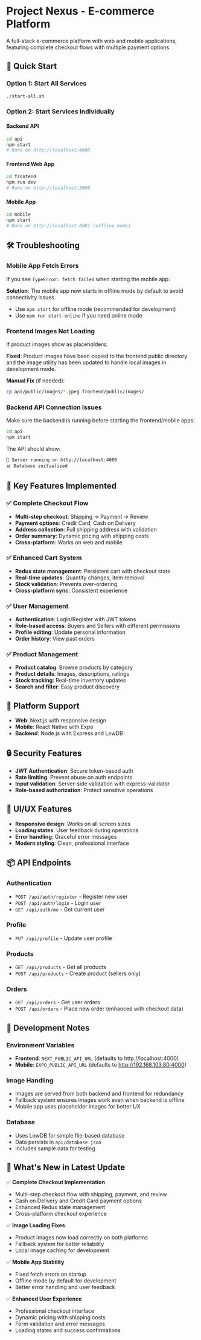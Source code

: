 # Project Nexus - E-commerce Platform

A full-stack e-commerce platform with web and mobile applications, featuring complete checkout flows with multiple payment options.

## 🚀 Quick Start

### Option 1: Start All Services
```bash
./start-all.sh
```

### Option 2: Start Services Individually

#### Backend API
```bash
cd api
npm start
# Runs on http://localhost:4000
```

#### Frontend Web App
```bash
cd frontend
npm run dev
# Runs on http://localhost:3000
```

#### Mobile App
```bash
cd mobile
npm start
# Runs on http://localhost:8081 (offline mode)
```

## 🛠 Troubleshooting

### Mobile App Fetch Errors
If you see `TypeError: fetch failed` when starting the mobile app:

**Solution**: The mobile app now starts in offline mode by default to avoid connectivity issues.
- Use `npm start` for offline mode (recommended for development)
- Use `npm run start-online` if you need online mode

### Frontend Images Not Loading
If product images show as placeholders:

**Fixed**: Product images have been copied to the frontend public directory and the image utility has been updated to handle local images in development mode.

**Manual Fix** (if needed):
```bash
cp api/public/images/*.jpeg frontend/public/images/
```

### Backend API Connection Issues
Make sure the backend is running before starting the frontend/mobile apps:

```bash
cd api
npm start
```

The API should show:
```
🚀 Server running on http://localhost:4000
📊 Database initialized
```

## 🎯 Key Features Implemented

### ✅ Complete Checkout Flow
- **Multi-step checkout**: Shipping → Payment → Review
- **Payment options**: Credit Card, Cash on Delivery
- **Address collection**: Full shipping address with validation
- **Order summary**: Dynamic pricing with shipping costs
- **Cross-platform**: Works on web and mobile

### ✅ Enhanced Cart System
- **Redux state management**: Persistent cart with checkout state
- **Real-time updates**: Quantity changes, item removal
- **Stock validation**: Prevents over-ordering
- **Cross-platform sync**: Consistent experience

### ✅ User Management
- **Authentication**: Login/Register with JWT tokens
- **Role-based access**: Buyers and Sellers with different permissions
- **Profile editing**: Update personal information
- **Order history**: View past orders

### ✅ Product Management
- **Product catalog**: Browse products by category
- **Product details**: Images, descriptions, ratings
- **Stock tracking**: Real-time inventory updates
- **Search and filter**: Easy product discovery

## 📱 Platform Support

- **Web**: Next.js with responsive design
- **Mobile**: React Native with Expo
- **Backend**: Node.js with Express and LowDB

## 🔒 Security Features

- **JWT Authentication**: Secure token-based auth
- **Rate limiting**: Prevent abuse on auth endpoints
- **Input validation**: Server-side validation with express-validator
- **Role-based authorization**: Protect sensitive operations

## 🎨 UI/UX Features

- **Responsive design**: Works on all screen sizes
- **Loading states**: User feedback during operations
- **Error handling**: Graceful error messages
- **Modern styling**: Clean, professional interface

## 📦 API Endpoints

### Authentication
- `POST /api/auth/register` - Register new user
- `POST /api/auth/login` - Login user
- `GET /api/auth/me` - Get current user

### Profile
- `PUT /api/profile` - Update user profile

### Products
- `GET /api/products` - Get all products
- `POST /api/products` - Create product (sellers only)

### Orders
- `GET /api/orders` - Get user orders
- `POST /api/orders` - Place new order (enhanced with checkout data)

## 🚦 Development Notes

### Environment Variables
- **Frontend**: `NEXT_PUBLIC_API_URL` (defaults to http://localhost:4000)
- **Mobile**: `EXPO_PUBLIC_API_URL` (defaults to http://192.168.103.80:4000)

### Image Handling
- Images are served from both backend and frontend for redundancy
- Fallback system ensures images work even when backend is offline
- Mobile app uses placeholder images for better UX

### Database
- Uses LowDB for simple file-based database
- Data persists in `api/database.json`
- Includes sample data for testing

## 🎉 What's New in Latest Update

✅ **Complete Checkout Implementation**
- Multi-step checkout flow with shipping, payment, and review
- Cash on Delivery and Credit Card payment options
- Enhanced Redux state management
- Cross-platform checkout experience

✅ **Image Loading Fixes**
- Product images now load correctly on both platforms
- Fallback system for better reliability
- Local image caching for development

✅ **Mobile App Stability**
- Fixed fetch errors on startup
- Offline mode by default for development
- Better error handling and user feedback

✅ **Enhanced User Experience**
- Professional checkout interface
- Dynamic pricing with shipping costs
- Form validation and error messages
- Loading states and success confirmations